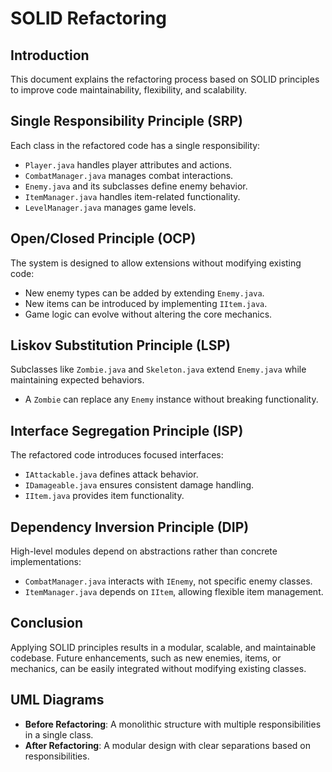 # SOLID Refactoring
## Introduction
This document explains the refactoring process based on SOLID principles to improve code maintainability, flexibility, and scalability.
## Single Responsibility Principle (SRP)
Each class in the refactored code has a single responsibility:
- `Player.java` handles player attributes and actions.
- `CombatManager.java` manages combat interactions.
- `Enemy.java` and its subclasses define enemy behavior.
- `ItemManager.java` handles item-related functionality.
- `LevelManager.java` manages game levels.
## Open/Closed Principle (OCP)
The system is designed to allow extensions without modifying existing code:
- New enemy types can be added by extending `Enemy.java`.
- New items can be introduced by implementing `IItem.java`.
- Game logic can evolve without altering the core mechanics.
## Liskov Substitution Principle (LSP)
Subclasses like `Zombie.java` and `Skeleton.java` extend `Enemy.java` while maintaining expected behaviors.
- A `Zombie` can replace any `Enemy` instance without breaking functionality.
## Interface Segregation Principle (ISP)
The refactored code introduces focused interfaces:
- `IAttackable.java` defines attack behavior.
- `IDamageable.java` ensures consistent damage handling.
- `IItem.java` provides item functionality.
## Dependency Inversion Principle (DIP)
High-level modules depend on abstractions rather than concrete implementations:
- `CombatManager.java` interacts with `IEnemy`, not specific enemy classes.
- `ItemManager.java` depends on `IItem`, allowing flexible item management.
## Conclusion
Applying SOLID principles results in a modular, scalable, and maintainable codebase. Future enhancements, such as new enemies, items, or mechanics, can be easily integrated without modifying existing classes.
## UML Diagrams
- **Before Refactoring**: A monolithic structure with multiple responsibilities in a single class.
- **After Refactoring**: A modular design with clear separations based on responsibilities.

